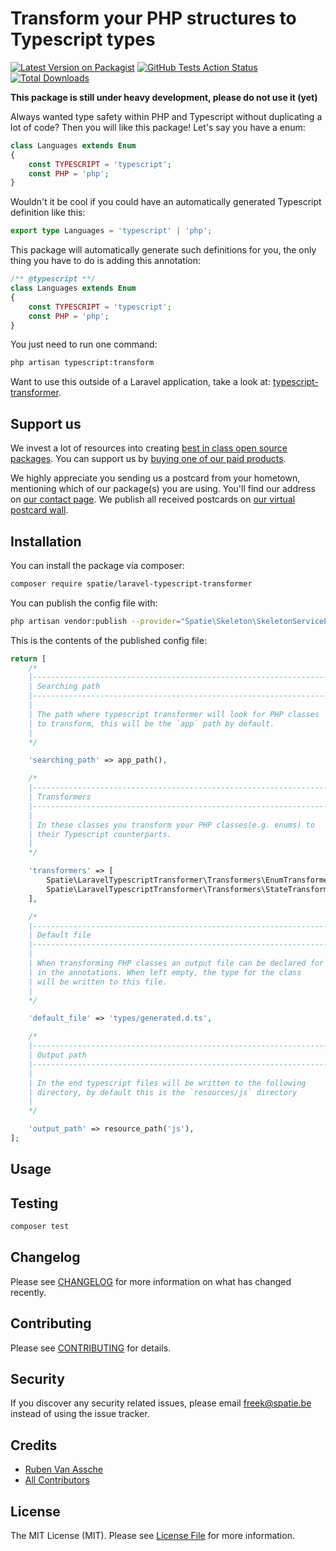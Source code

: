 # Transform your PHP structures to Typescript types

[![Latest Version on Packagist](https://img.shields.io/packagist/v/spatie/typescript-transformer.svg?style=flat-square)](https://packagist.org/packages/spatie/typescript-transformer)
[![GitHub Tests Action Status](https://img.shields.io/github/workflow/status/spatie/typescript-transformer/run-tests?label=tests)](https://github.com/spatie/typescript-transformer/actions?query=workflow%3Arun-tests+branch%3Amaster)
[![Total Downloads](https://img.shields.io/packagist/dt/spatie/typescript-transformer.svg?style=flat-square)](https://packagist.org/packages/spatie/typescript-transformer)

**This package is still under heavy development, please do not use it (yet)**

Always wanted type safety within PHP and Typescript without duplicating a lot of code? Then you will like this package! Let's say you have a enum:

```php
class Languages extends Enum
{
    const TYPESCRIPT = 'typescript';
    const PHP = 'php';
}
```

Wouldn't it be cool if you could have an automatically generated Typescript definition like this:

```typescript
export type Languages = 'typescript' | 'php';
```

This package will automatically generate such definitions for you, the only thing you have to do is adding this annotation:

```php
/** @typescript **/
class Languages extends Enum
{
    const TYPESCRIPT = 'typescript';
    const PHP = 'php';
}
```

You just need to run one command:

```bash
php artisan typescript:transform
```

Want to use this outside of a Laravel application, take a look at: [typescript-transformer](https://github.com/spatie/typescript-transformer).

## Support us

We invest a lot of resources into creating [best in class open source packages](https://spatie.be/open-source). You can support us by [buying one of our paid products](https://spatie.be/open-source/support-us). 

We highly appreciate you sending us a postcard from your hometown, mentioning which of our package(s) you are using. You'll find our address on [our contact page](https://spatie.be/about-us). We publish all received postcards on [our virtual postcard wall](https://spatie.be/open-source/postcards).

## Installation

You can install the package via composer:

```bash
composer require spatie/laravel-typescript-transformer
```

You can publish the config file with:
```bash
php artisan vendor:publish --provider="Spatie\Skeleton\SkeletonServiceProvider" --tag="config"
```

This is the contents of the published config file:

```php
return [
    /*
    |--------------------------------------------------------------------------
    | Searching path
    |--------------------------------------------------------------------------
    |
    | The path where typescript transformer will look for PHP classes
    | to transform, this will be the `app` path by default.
    |
    */

    'searching_path' => app_path(),

    /*
    |--------------------------------------------------------------------------
    | Transformers
    |--------------------------------------------------------------------------
    |
    | In these classes you transform your PHP classes(e.g. enums) to
    | their Typescript counterparts.
    |
    */

    'transformers' => [
        Spatie\LaravelTypescriptTransformer\Transformers\EnumTransformer::class,
        Spatie\LaravelTypescriptTransformer\Transformers\StateTransformer::class,
    ],

    /*
    |--------------------------------------------------------------------------
    | Default file
    |--------------------------------------------------------------------------
    |
    | When transforming PHP classes an output file can be declared for the class
    | in the annotations. When left empty, the type for the class 
    | will be written to this file.
    |
    */

    'default_file' => 'types/generated.d.ts',

    /*
    |--------------------------------------------------------------------------
    | Output path
    |--------------------------------------------------------------------------
    |
    | In the end typescript files will be written to the following
    | directory, by default this is the `resources/js` directory
    |
    */

    'output_path' => resource_path('js'),
];
```

## Usage



## Testing

``` bash
composer test
```

## Changelog

Please see [CHANGELOG](CHANGELOG.md) for more information on what has changed recently.

## Contributing

Please see [CONTRIBUTING](CONTRIBUTING.md) for details.

## Security

If you discover any security related issues, please email freek@spatie.be instead of using the issue tracker.

## Credits

- [Ruben Van Assche](https://github.com/rubenvanassche)
- [All Contributors](../../contributors)

## License

The MIT License (MIT). Please see [License File](LICENSE.md) for more information.
